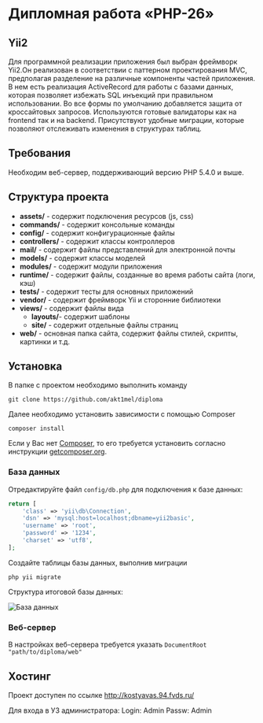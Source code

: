
# Дипломная работа «PHP-26»

Yii2
--------
Для программной реализации приложения был выбран фреймворк Yii2.Он реализован в соответствии с паттерном проектирования
MVC, предполагая разделение на различные компоненты частей приложения. В нем есть реализация ActiveRecord для работы с базами данных, 
которая позволяет избежать SQL инъекций при правильном использовании. Во все формы по умолчанию добавляется защита от кроссайтовых запросов. Используются готовые валидаторы как на frontend так и на backend. 
Присутствуют удобные миграции, которые позволяют отслеживать изменения в структурах таблиц.

Требования
------------

Необходим веб-сервер, поддерживающий версию PHP 5.4.0 и выше.

Структура проекта
-------------------
- **assets/** - содержит подключения ресурсов (js, css)
- **commands/** - содержит консольные команды
- **config/** - содержит конфигурационные файлы
- **controllers/** - содержит классы контроллеров
- **mail/** - содержит файлы представлений для электронной почты
- **models/** - содержит классы моделей
- **modules/** - содержит модули приложения
- **runtime/** - содержит файлы, созданные во время работы сайта (логи, кэш)
- **tests/** - содержит тесты для основных приложений
- **vendor/** - содержит фреймворк Yii и сторонние библиотеки
- **views/** - содержит файлы вида
  - **layouts/**- содержит шаблоны
  - **site/** - содержит отдельные файлы страниц
- **web/** - основная папка сайта, содержит файлы стилей, скрипты, картинки и т.д.

Установка
------------
В папке с проектом необходимо выполнить команду
~~~
git clone https://github.com/akt1mel/diploma
~~~


Далее необходимо установить зависимости с помощью Composer

~~~
composer install
~~~


Если у Вас нет [Composer](http://getcomposer.org/), то его требуется установить согласно инструкции [getcomposer.org](http://getcomposer.org/doc/00-intro.md#installation-nix).

### База данных

Отредактируйте файл `config/db.php` для подключения к базе данных:

```php
return [
    'class' => 'yii\db\Connection',
    'dsn' => 'mysql:host=localhost;dbname=yii2basic',
    'username' => 'root',
    'password' => '1234',
    'charset' => 'utf8',
];
```

Создайте таблицы базы данных, выполнив миграции 
~~~
php yii migrate
~~~

Структура итоговой базы данных:

![База данных](https://image.ibb.co/kgS9bV/db.jpg)

### Веб-сервер

В настройках веб-сервера требуется указать `DocumentRoot "path/to/diploma/web"`



Хостинг
------------

Проект доступен по ссылке http://kostyavas.94.fvds.ru/

Для входа в УЗ администратора:
Login: Admin
Passw: Admin

